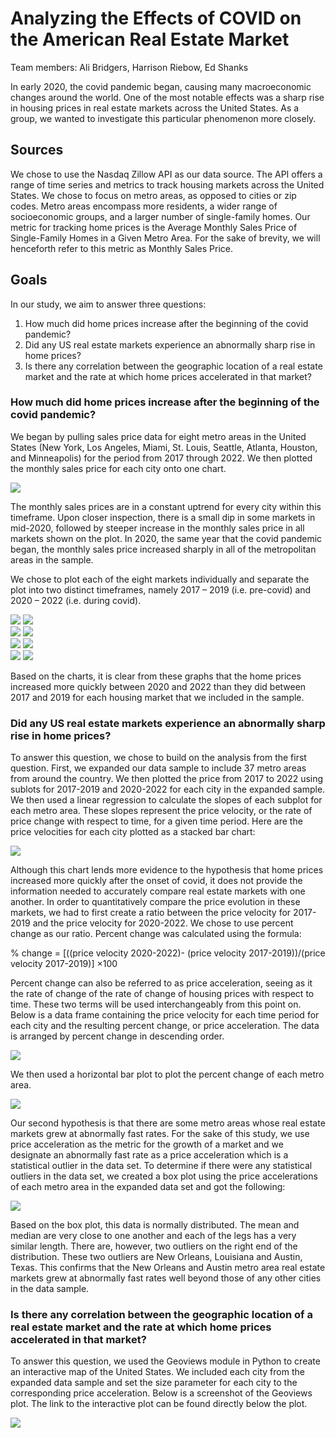 # Analyzing the Effects of COVID on the American Real Estate Market

Team members: Ali Bridgers, Harrison Riebow, Ed Shanks

In early 2020, the covid pandemic began, causing many macroeconomic changes around the world. One of the most notable effects was a sharp rise in housing prices in real estate markets across the United States. As a group, we wanted to investigate this particular phenomenon more closely.<br>

## Sources
We chose to use the Nasdaq Zillow API as our data source. The API offers a range of time series and metrics to track housing markets across the United States. We chose to focus on metro areas, as opposed to cities or zip codes. Metro areas encompass more residents, a wider range of socioeconomic groups, and a larger number of single-family homes. Our metric for tracking home prices is the Average Monthly Sales Price of Single-Family Homes in a Given Metro Area. For the sake of brevity, we will henceforth refer to this metric as Monthly Sales Price.

## Goals
In our study, we aim to answer three questions:
1.	How much did home prices increase after the beginning of the covid pandemic?
2.	Did any US real estate markets experience an abnormally sharp rise in home prices?
3.	Is there any correlation between the geographic location of a real estate market and the rate at which home prices accelerated in that market?<br>

### How much did home prices increase after the beginning of the covid pandemic?
We began by pulling sales price data for eight metro areas in the United States (New York, Los Angeles, Miami, St. Louis, Seattle, Atlanta, Houston, and Minneapolis) for the period from 2017 through 2022. We then plotted the monthly sales price for each city onto one chart.<br>

![](output/city_overlay.png)<br>

The monthly sales prices are in a constant uptrend for every city within this timeframe. Upon closer inspection, there is a small dip in some markets in mid-2020, followed by steeper increase in the monthly sales price in all markets shown on the plot. In 2020, the same year that the covid pandemic began, the monthly sales price increased sharply in all of the metropolitan areas in the sample.<br>

We chose to plot each of the eight markets individually and separate the plot into two distinct timeframes, namely 2017 – 2019 (i.e. pre-covid) and 2020 – 2022 (i.e. during covid).<br>

![](output/Fig_Atlanta.png)
![](output/Fig_Houston.png)<br>
![](output/Fig_Los%20Angeles.png)
![](output/Fig_Miami.png)<br>
![](output/Fig_Minneapolis.png)
![](output/Fig_New%20York.png)<br>
![](output/Fig_Seattle.png)
![](output/Fig_St.%20Louis.png)<br>

Based on the charts, it is clear from these graphs that the home prices increased more quickly between 2020 and 2022 than they did between 2017 and 2019 for each housing market that we included in the sample.<br>

### Did any US real estate markets experience an abnormally sharp rise in home prices?
To answer this question, we chose to build on the analysis from the first question. First, we expanded our data sample to include 37 metro areas from around the country. We then plotted the price from 2017 to 2022 using sublots for 2017-2019 and 2020-2022 for each city in the expanded sample. We then used a linear regression to calculate the slopes of each subplot for each metro area. These slopes represent the price velocity, or the rate of price change with respect to time, for a given time period. Here are the price velocities for each city plotted as a stacked bar chart:

![](output/percent_change_stacked_bar.png)<br>

Although this chart lends more evidence to the hypothesis that home prices increased more quickly after the onset of covid, it does not provide the information needed to accurately compare real estate markets with one another. In order to quantitatively compare the price evolution in these markets, we had to first create a ratio between the price velocity for 2017-2019 and the price velocity for 2020-2022. We chose to use percent change as our ratio. Percent change was calculated using the formula:<br>

% change = [((price velocity 2020-2022)- (price velocity 2017-2019))/(price velocity 2017-2019)] ×100<br>

Percent change can also be referred to as price acceleration, seeing as it the rate of change of the rate of change of housing prices with respect to time. These two terms will be used interchangeably from this point on. Below is a data frame containing the price velocity for each time period for each city and the resulting percent change, or price acceleration. The data is arranged by percent change in descending order.<br>

![](output/rate_of_price_change_df.png)<br>

We then used a horizontal bar plot to plot the percent change of each metro area.<br>

![](output/percent_change_bar.png)<br>

Our second hypothesis is that there are some metro areas whose real estate markets grew at abnormally fast rates. For the sake of this study, we use price acceleration as the metric for the growth of a market and we designate an abnormally fast rate as a price acceleration which is a statistical outlier in the data set. To determine if there were any statistical outliers in the data set, we created a box plot using the price accelerations of each metro area in the expanded data set and got the following:<br>

![](output/box_plot.png)<br>

Based on the box plot, this data is normally distributed. The mean and median are very close to one another and each of the legs has a very similar length. There are, however, two outliers on the right end of the distribution. These two outliers are New Orleans, Louisiana and Austin, Texas. This confirms that the New Orleans and Austin metro area real estate markets grew at abnormally fast rates well beyond those of any other cities in the data sample.<br>

### Is there any correlation between the geographic location of a real estate market and the rate at which home prices accelerated in that market?
To answer this question, we used the Geoviews module in Python to create an interactive map of the United States. We included each city from the expanded data sample and set the size parameter for each city to the corresponding price acceleration. Below is a screenshot of the Geoviews plot. The link to the interactive plot can be found directly below the plot.<br>

![](https://sites.google.com/view/mapplot/home)


